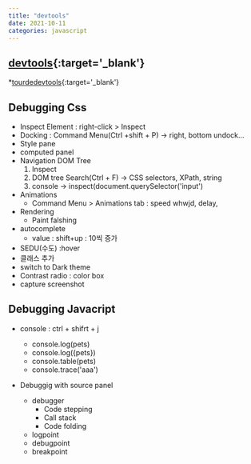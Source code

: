 ```yaml
---
title: "devtools"
date: 2021-10-11
categories: javascript  
---
```


## [devtools](https://developer.chrome.com/docs/devtools/){:target='_blank'}

  *[tourdedevtools](http://tourdedevtools.glitch.me/20190915/){:target='_blank'}

## Debugging Css

* Inspect Element : right-click > Inspect
* Docking : Command Menu(Ctrl +shift + P) -> right, bottom undock...
* Style pane
* computed panel
* Navigation DOM Tree
  1. Inspect
  2. DOM tree Search(Ctrl + F) -> CSS selectors, XPath, string
  3. console -> inspect(document.querySelector('input')
* Animations
  * Command Menu > Animations tab : speed whwjd, delay, 
* Rendering
  * Paint falshing
* autocomplete
  * value : shift+up : 10씩 증가
* SEDU(수도) :hover
* 클래스 추가
* switch to Dark theme
* Contrast radio : color box
* capture screenshot

## Debugging Javacript

* console :  ctrl + shifrt + j
  * console.log(pets)
  * console.log({pets})
  * console.table(pets)
  * console.trace('aaa')

* Debuggig with source panel
  * debugger
    * Code stepping
    * Call stack
    * Code folding
  * logpoint
  * debugpoint
  * breakpoint
